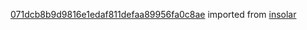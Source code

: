 [071dcb8b9d9816e1edaf811defaa89956fa0c8ae](https://github.com/insolar/insolar/commit/071dcb8b9d9816e1edaf811defaa89956fa0c8ae) imported from [insolar](https://github.com/insolar/insolar)
